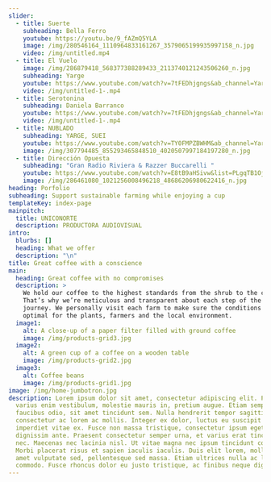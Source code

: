 ```yaml
---
slider:
  - title: Suerte
    subheading: Bella Ferro
    youtube: https://youtu.be/9_fAZmQ5YLA
    image: /img/280546164_1110964833161267_3579065199935997158_n.jpg
    video: /img/untitled.mp4
  - title: El Vuelo
    image: /img/286879418_568377388289433_2113740121243506260_n.jpg
    subheading: Yarge
    youtube: https://www.youtube.com/watch?v=7tFEDhjgngs&ab_channel=Yarge
    video: /img/untitled-1-.mp4
  - title: Serotonina
    subheading: Daniela Barranco
    youtube: https://www.youtube.com/watch?v=7tFEDhjgngs&ab_channel=Yarge
    video: /img/untitled-1-.mp4
  - title: NUBLADO
    subheading: YARGE, SUEI
    youtube: https://www.youtube.com/watch?v=TY0FMPZBWHM&ab_channel=Yarge
    image: /img/307794485_855293465848510_4020507997184197280_n.jpg
  - title: Dirección Opuesta
    subheading: "Gran Radio Riviera & Razzer Buccarelli "
    youtube: https://www.youtube.com/watch?v=E8tB9aHSivw&list=PLgqTB1OjE8Y2nOBjycjI2g2sCDIlWV3WF&ab_channel=GranRadioRiviera
    image: /img/286461080_1021256008496218_48686206980622416_n.jpg
heading: Porfolio
subheading: Support sustainable farming while enjoying a cup
templateKey: index-page
mainpitch:
  title: UNICONORTE
  description: PRODUCTORA AUDIOVISUAL
intro:
  blurbs: []
  heading: What we offer
  description: "\n"
title: Great coffee with a conscience
main:
  heading: Great coffee with no compromises
  description: >
    We hold our coffee to the highest standards from the shrub to the cup.
    That’s why we’re meticulous and transparent about each step of the coffee’s
    journey. We personally visit each farm to make sure the conditions are
    optimal for the plants, farmers and the local environment.
  image1:
    alt: A close-up of a paper filter filled with ground coffee
    image: /img/products-grid3.jpg
  image2:
    alt: A green cup of a coffee on a wooden table
    image: /img/products-grid2.jpg
  image3:
    alt: Coffee beans
    image: /img/products-grid1.jpg
image: /img/home-jumbotron.jpg
description: Lorem ipsum dolor sit amet, consectetur adipiscing elit. Praesent
  varius enim vestibulum, molestie mauris in, pretium augue. Etiam semper
  faucibus odio, sit amet tincidunt sem. Nulla hendrerit tempor sagittis. Nunc
  consectetur ac lorem ac mollis. Integer ex dolor, luctus eu suscipit laoreet,
  imperdiet vitae ex. Fusce non massa tristique, consectetur ipsum eget,
  dignissim ante. Praesent consectetur semper urna, et varius erat tincidunt
  nec. Maecenas nec lacinia nisl. Ut vitae magna nec ipsum tincidunt congue.
  Morbi placerat risus et sapien iaculis iaculis. Duis elit lorem, mollis sit
  amet vulputate sed, pellentesque sed massa. Etiam ultrices nulla ac lacinia
  commodo. Fusce rhoncus dolor eu justo tristique, ac finibus neque dignissim.
---
```


